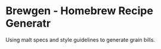 # Brewgen - Homebrew Recipe Generatr

Using malt specs and style guidelines to generate grain bills. 